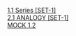 [1.1 Series [SET-1]](https://yoursamlan.github.io/Reasoning/1.1_Series_[SET-1].html)  <br />  [2.1 ANALOGY [SET-1]](https://yoursamlan.github.io/Reasoning/2.1_ANALOGY_[SET-1].html)  <br />  [MOCK 1.2](https://yoursamlan.github.io/Reasoning/MOCK_1.2.html)  <br />  